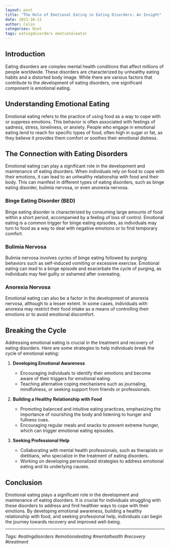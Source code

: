 ```yaml
---
layout: post
title: "The Role of Emotional Eating in Eating Disorders: An Insight"
date: 2023-10-11
author: Colin
categories: Diet
tags: eatingdisorders emotionaleatin
---
```


## Introduction

Eating disorders are complex mental health conditions that affect millions of people worldwide. These disorders are characterized by unhealthy eating habits and a distorted body image. While there are various factors that contribute to the development of eating disorders, one significant component is emotional eating.

## Understanding Emotional Eating

Emotional eating refers to the practice of using food as a way to cope with or suppress emotions. This behavior is often associated with feelings of sadness, stress, loneliness, or anxiety. People who engage in emotional eating tend to reach for specific types of food, often high in sugar or fat, as they believe it provides them comfort or soothes their emotional distress.

## The Connection with Eating Disorders

Emotional eating can play a significant role in the development and maintenance of eating disorders. When individuals rely on food to cope with their emotions, it can lead to an unhealthy relationship with food and their body. This can manifest in different types of eating disorders, such as binge eating disorder, bulimia nervosa, or even anorexia nervosa.

### Binge Eating Disorder (BED)
Binge eating disorder is characterized by consuming large amounts of food within a short period, accompanied by a feeling of loss of control. Emotional eating is a common trigger for binge eating episodes, as individuals may turn to food as a way to deal with negative emotions or to find temporary comfort.

### Bulimia Nervosa
Bulimia nervosa involves cycles of binge eating followed by purging behaviors such as self-induced vomiting or excessive exercise. Emotional eating can lead to a binge episode and exacerbate the cycle of purging, as individuals may feel guilty or ashamed after overeating.

### Anorexia Nervosa
Emotional eating can also be a factor in the development of anorexia nervosa, although to a lesser extent. In some cases, individuals with anorexia may restrict their food intake as a means of controlling their emotions or to avoid emotional discomfort.

## Breaking the Cycle

Addressing emotional eating is crucial in the treatment and recovery of eating disorders. Here are some strategies to help individuals break the cycle of emotional eating:

1. **Developing Emotional Awareness**
   - Encouraging individuals to identify their emotions and become aware of their triggers for emotional eating.
   - Teaching alternative coping mechanisms such as journaling, mindfulness, or seeking support from friends or professionals.

2. **Building a Healthy Relationship with Food**
   - Promoting balanced and intuitive eating practices, emphasizing the importance of nourishing the body and listening to hunger and fullness cues.
   - Encouraging regular meals and snacks to prevent extreme hunger, which can trigger emotional eating episodes.

3. **Seeking Professional Help**
   - Collaborating with mental health professionals, such as therapists or dietitians, who specialize in the treatment of eating disorders.
   - Working on developing personalized strategies to address emotional eating and its underlying causes.

## Conclusion

Emotional eating plays a significant role in the development and maintenance of eating disorders. It is crucial for individuals struggling with these disorders to address and find healthier ways to cope with their emotions. By developing emotional awareness, building a healthy relationship with food, and seeking professional help, individuals can begin the journey towards recovery and improved well-being.

---

*Tags: #eatingdisorders #emotionaleating #mentalhealth #recovery #treatment*